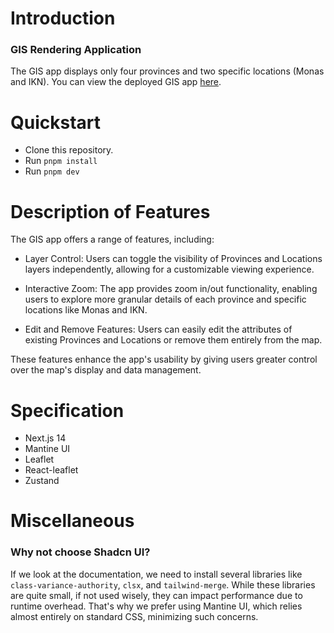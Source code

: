 # Introduction

### GIS Rendering Application

The GIS app displays only four provinces and two specific locations (Monas and IKN). You can view the deployed GIS app [here](https://gis-app-bice.vercel.app).

# Quickstart

- Clone this repository.
- Run `pnpm install`
- Run `pnpm dev`

# Description of Features

The GIS app offers a range of features, including:

- Layer Control: Users can toggle the visibility of Provinces and Locations layers independently, allowing for a customizable viewing experience.

- Interactive Zoom: The app provides zoom in/out functionality, enabling users to explore more granular details of each province and specific locations like Monas and IKN.

- Edit and Remove Features: Users can easily edit the attributes of existing Provinces and Locations or remove them entirely from the map.

These features enhance the app's usability by giving users greater control over the map's display and data management.

# Specification

- Next.js 14
- Mantine UI
- Leaflet
- React-leaflet
- Zustand

# Miscellaneous

### Why not choose Shadcn UI?

If we look at the documentation, we need to install several libraries like `class-variance-authority`, `clsx`, and `tailwind-merge`. While these libraries are quite small, if not used wisely, they can impact performance due to runtime overhead. That's why we prefer using Mantine UI, which relies almost entirely on standard CSS, minimizing such concerns.
